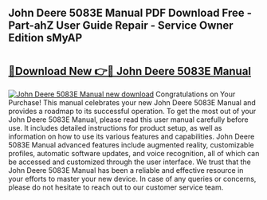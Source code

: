 ## John Deere 5083E Manual PDF Download Free - Part-ahZ User Guide Repair - Service Owner Edition sMyAP

# <h2><a href="http://bc88170.oget.top/?id=John+Deere+5083E+Manual">🔗Download New 👉🔴 John Deere 5083E Manual</a></h2>

[![John Deere 5083E Manual new download](https://i.imgur.com/5g1atiW.png)](http://bc88170.oget.top/?id=John+Deere+5083E+Manual)
Congratulations on Your Purchase! This manual celebrates your new John Deere 5083E Manual and provides a roadmap to its successful operation. To get the most out of your John Deere 5083E Manual, please read this user manual carefully before use. It includes detailed instructions for product setup, as well as information on how to use its various features and capabilities. John Deere 5083E Manual advanced features include augmented reality, customizable profiles, automatic software updates, and voice recognition, all of which can be accessed and customized through the user interface. We trust that the John Deere 5083E Manual has been a reliable and effective resource in your efforts to master your new device. In case of any queries or concerns, please do not hesitate to reach out to our customer service team.

